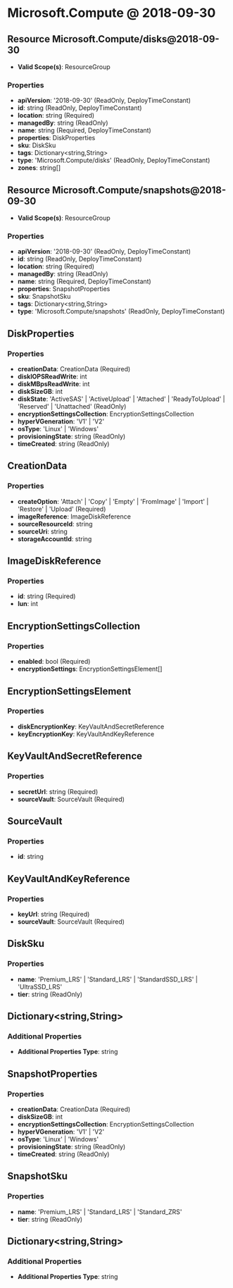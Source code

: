 # Microsoft.Compute @ 2018-09-30

## Resource Microsoft.Compute/disks@2018-09-30
* **Valid Scope(s)**: ResourceGroup
### Properties
* **apiVersion**: '2018-09-30' (ReadOnly, DeployTimeConstant)
* **id**: string (ReadOnly, DeployTimeConstant)
* **location**: string (Required)
* **managedBy**: string (ReadOnly)
* **name**: string (Required, DeployTimeConstant)
* **properties**: DiskProperties
* **sku**: DiskSku
* **tags**: Dictionary<string,String>
* **type**: 'Microsoft.Compute/disks' (ReadOnly, DeployTimeConstant)
* **zones**: string[]

## Resource Microsoft.Compute/snapshots@2018-09-30
* **Valid Scope(s)**: ResourceGroup
### Properties
* **apiVersion**: '2018-09-30' (ReadOnly, DeployTimeConstant)
* **id**: string (ReadOnly, DeployTimeConstant)
* **location**: string (Required)
* **managedBy**: string (ReadOnly)
* **name**: string (Required, DeployTimeConstant)
* **properties**: SnapshotProperties
* **sku**: SnapshotSku
* **tags**: Dictionary<string,String>
* **type**: 'Microsoft.Compute/snapshots' (ReadOnly, DeployTimeConstant)

## DiskProperties
### Properties
* **creationData**: CreationData (Required)
* **diskIOPSReadWrite**: int
* **diskMBpsReadWrite**: int
* **diskSizeGB**: int
* **diskState**: 'ActiveSAS' | 'ActiveUpload' | 'Attached' | 'ReadyToUpload' | 'Reserved' | 'Unattached' (ReadOnly)
* **encryptionSettingsCollection**: EncryptionSettingsCollection
* **hyperVGeneration**: 'V1' | 'V2'
* **osType**: 'Linux' | 'Windows'
* **provisioningState**: string (ReadOnly)
* **timeCreated**: string (ReadOnly)

## CreationData
### Properties
* **createOption**: 'Attach' | 'Copy' | 'Empty' | 'FromImage' | 'Import' | 'Restore' | 'Upload' (Required)
* **imageReference**: ImageDiskReference
* **sourceResourceId**: string
* **sourceUri**: string
* **storageAccountId**: string

## ImageDiskReference
### Properties
* **id**: string (Required)
* **lun**: int

## EncryptionSettingsCollection
### Properties
* **enabled**: bool (Required)
* **encryptionSettings**: EncryptionSettingsElement[]

## EncryptionSettingsElement
### Properties
* **diskEncryptionKey**: KeyVaultAndSecretReference
* **keyEncryptionKey**: KeyVaultAndKeyReference

## KeyVaultAndSecretReference
### Properties
* **secretUrl**: string (Required)
* **sourceVault**: SourceVault (Required)

## SourceVault
### Properties
* **id**: string

## KeyVaultAndKeyReference
### Properties
* **keyUrl**: string (Required)
* **sourceVault**: SourceVault (Required)

## DiskSku
### Properties
* **name**: 'Premium_LRS' | 'Standard_LRS' | 'StandardSSD_LRS' | 'UltraSSD_LRS'
* **tier**: string (ReadOnly)

## Dictionary<string,String>
### Additional Properties
* **Additional Properties Type**: string

## SnapshotProperties
### Properties
* **creationData**: CreationData (Required)
* **diskSizeGB**: int
* **encryptionSettingsCollection**: EncryptionSettingsCollection
* **hyperVGeneration**: 'V1' | 'V2'
* **osType**: 'Linux' | 'Windows'
* **provisioningState**: string (ReadOnly)
* **timeCreated**: string (ReadOnly)

## SnapshotSku
### Properties
* **name**: 'Premium_LRS' | 'Standard_LRS' | 'Standard_ZRS'
* **tier**: string (ReadOnly)

## Dictionary<string,String>
### Additional Properties
* **Additional Properties Type**: string

